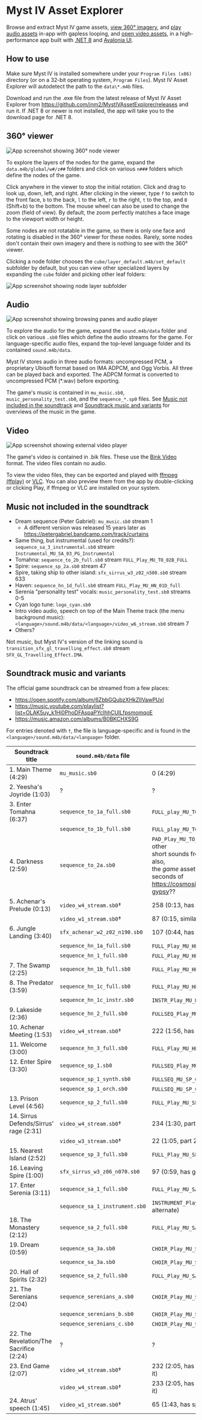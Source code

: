 # Myst IV Asset Explorer

Browse and extract Myst IV game assets, [view 360° imagery](#360-viewer), and [play audio assets](#audio) in-app with gapless looping, and [open video assets](#video), in a high-performance app built with [.NET 8](https://dotnet.microsoft.com/en-us/) and [Avalonia UI](https://avaloniaui.net/).

## How to use

Make sure Myst IV is installed somewhere under your `Program Files (x86)` directory (or on a 32-bit operating system, `Program Files`). Myst IV Asset Explorer will autodetect the path to the `data\*.m4b` files.

Download and run the .exe file from the latest release of Myst IV Asset Explorer from <https://github.com/jnm2/MystIVAssetExplorer/releases> and run it. If .NET 8 or newer is not installed, the app will take you to the download page for .NET 8.

## 360° viewer

![App screenshot showing 360° node viewer](docs/images/screenshot-360.png)

To explore the layers of the nodes for the game, expand the `data.m4b/global/w#/z##` folders and click on various `n###` folders which define the nodes of the game.

Click anywhere in the viewer to stop the initial rotation. Click and drag to look up, down, left, and right. After clicking in the viewer, type `f` to switch to the front face, `b` to the back, `l` to the left, `r` to the right, `t` to the top, and `B` (Shift+b) to the bottom. The mouse wheel can also be used to change the zoom (field of view). By default, the zoom perfectly matches a face image to the viewport width or height.

Some nodes are not rotatable in the game, so there is only one face and rotating is disabled in the 360° viewer for these nodes. Rarely, some nodes don't contain their own imagery and there is nothing to see with the 360° viewer.

Clicking a node folder chooses the `cube/layer_default.m4b/set_default` subfolder by default, but you can view other specialized layers by expanding the `cube` folder and picking other leaf folders:

![App screenshot showing node layer subfolder](docs/images/node-subfolders.png)

## Audio

![App screenshot showing browsing panes and audio player](docs/images/screenshot-audio.png)

To explore the audio for the game, expand the `sound.m4b/data` folder and click on various `.sb0` files which define the audio streams for the game. For language-specific audio files, expand the top-level language folder and its contained `sound.m4b/data`.

Myst IV stores audio in three audio formats: uncompressed PCM, a proprietary Ubisoft format based on IMA ADPCM, and Ogg Vorbis. All three can be played back and exported. The ADPCM format is converted to uncompressed PCM (*.wav) before exporting.

The game's music is contained in `mu_music.sb0`, `music_personality_test.sb0`, and the `sequence_*.sp0` files. See [Music not included in the soundtrack](#music-not-included-in-the-soundtrack) and [Soundtrack music and variants](#soundtrack-music-and-variants) for overviews of the music in the game.

## Video

![App screenshot showing external video player](docs/images/screenshot-video.png)

The game's video is contained in .bik files. These use the [Bink Video](https://en.wikipedia.org/wiki/Bink_Video) format. The video files contain no audio.

To view the video files, they can be exported and played with [ffmpeg (ffplay)](https://ffmpeg.org/ffplay.html) or [VLC](https://www.videolan.org/vlc/). You can also preview them from the app by double-clicking or clicking Play, if ffmpeg or VLC are installed on your system.

## Music not included in the soundtrack

- Dream sequence (Peter Gabriel): `mu_music.sb0` stream 1
  - A different version was released 15 years later as <https://petergabriel.bandcamp.com/track/curtains>
- Same thing, but instrumental (used for credits?): `sequence_sa_3_instrumental.sb0` stream `Instrumental_MU_SA_03_PG_Instrumental`
- Tomahna: `sequence_to_2b_full.sb0` stream `FULL_Play_MU_TO_02B_FULL`
- Spire: `sequence_sp_2a.sb0` stream 47
- Spire, taking ship to other island: `sfx_sirrus_w3_z02_n500.sb0` stream 633
- Haven: `sequence_hn_1d_full.sb0` stream `FULL_Play_MU_HN_01D_full`
- Serenia "personality test" vocals: `music_personality_test.sb0` streams 0-5
- Cyan logo tune: `logo_cyan.sb0`
- Intro video audio, speech on top of the Main Theme track (the menu background music): `<language>/sound.m4b/data/<language>/video_w6_stream.sb0` stream 7
- Others?

Not music, but Myst IV's version of the linking sound is `transition_sfx_gl_travelling_effect.sb0` stream `SFX_GL_Travelling_Effect.IMA`.

## Soundtrack music and variants

The official game soundtrack can be streamed from a few places:

- <https://open.spotify.com/album/6ZbbGQubzXHkZlIVawPUxl>
- <https://music.youtube.com/playlist?list=OLAK5uy_k1Hi0PhoDFAspaPYcIhhCUILfpsmomqoE>
- <https://music.amazon.com/albums/B0BKCHXS9G>

For entries denoted with `†`, the file is language-specific and is found in the `<language>/sound.m4b/data/<language>` folder.

| Soundtrack title                        | `sound.m4b/data` file          | Stream                                             |
|-----------------------------------------|--------------------------------|----------------------------------------------------|
| 1. Main Theme (4:29)                    | `mu_music.sb0`                 | 0 (4:29)                                           |
| 2. Yeesha's Joyride (1:03)              | ?                              | ?                                                  |
| 3. Enter Tomahna (6:37)                 | `sequence_to_1a_full.sb0`      | `FULL_play_MU_TO_01A_full` (3:13, part 1)          |
|                                         | `sequence_to_1b_full.sb0`      | `FULL_play_MU_TO_01B_full` (3:31, part 2)          |
| 4. Darkness (2:59)                      | `sequence_to_2a.sb0`           | `PAD_Play_MU_TO_02A_pad` (2:53), with dozens of other<br>short sounds from the same `.sb0` file overlaid—also,<br>the _game_ asset is oddly present in the first 25 seconds of<br><https://cosmosis.bandcamp.com/track/spanish-gypsy>?? |
| 5. Achenar's Prelude (0:13)             | `video_w4_stream.sb0`†         | 258 (0:13, has game sounds over it)                |
|                                         | `video_w1_stream.sb0`†         | 87 (0:15, similar, has game sounds over it)        |
| 6. Jungle Landing (3:40)                | `sfx_achenar_w2_z02_n190.sb0`  | 107 (0:44, has game sounds over it)                |
|                                         | `sequence_hn_1a_full.sb0`      | `FULL_Play_MU_HN_01A_full` (3:14, part 2)          |
|                                         | `sequence_hn_1_full.sb0`       | `FULL_Play_MU_HN_01_full` (3:08, part 2 alternate) |
| 7. The Swamp (2:25)                     | `sequence_hn_1b_full.sb0`      | `FULL_Play_MU_HN_01B_full` (3:38)                  |
| 8. The Predator (3:59)                  | `sequence_hn_1c_full.sb0`      | `FULL_Play_MU_HN_01C_full` (4:20)                  |
|                                         | `sequence_hn_1c_instr.sb0`     | `INSTR_Play_MU_HN_01C_instr` (4:17, alternate)     |
| 9. Lakeside (2:36)                      | `sequence_hn_2_full.sb0`       | `FULLSEQ_Play_MU_HN_02_full` (2:34)                |
| 10. Achenar Meeting (1:53)              | `video_w4_stream.sb0`†         | 222 (1:56, has speech over it)                     |
| 11. Welcome (3:00)                      | `sequence_hn_3_full.sb0`       | `FULL_Play_MU_HN_03_full` (2:57)                   |
| 12. Enter Spire (3:30)                  | `sequence_sp_1.sb0`            | `FULLSEQ_Play_MU_SP_01_full` (3:28)                |
|                                         | `sequence_sp_1_synth.sb0`      | `FULLSEQ_MU_SP_01_synth` (3:28, alternate)         |
|                                         | `sequence_sp_1_orch.sb0`       | `FULLSEQ_MU_SP_01_orch` (2:47, alternate)          |
| 13. Prison Level (4:56)                 | `sequence_sp_2_full.sb0`       | `FULL_Play_MU_SP_02_full` (4:54)                   |
| 14. Sirrus Defends/Sirrus' rage (2:31)  | `video_w4_stream.sb0`†         | 234 (1:30, part 1, has speech over it)             |
|                                         | `video_w3_stream.sb0`†         | 22 (1:05, part 2, has speech over it)              |
| 15. Nearest Island (2:52)               | `sequence_sp_3_full.sb0`       | `FULL_Play_MU_SP_03_full` (3:08)                   |
| 16. Leaving Spire (1:00)                | `sfx_sirrus_w3_z06_n070.sb0`   | 97 (0:59, has game sounds over it)                 |
| 17. Enter Serenia (3:11)                | `sequence_sa_1_full.sb0`       | `FULL_Play_MU_SA_01_full` (3:10)                   |
|                                         | `sequence_sa_1_instrument.sb0` | `INSTRUMENT_Play_MU_SA_01_instr` (3:10, alternate) |
| 18. The Monastery (2:12)                | `sequence_sa_2_full.sb0`       | `FULL_Play_MU_SA_02_full` (2:10)                   |
| 19. Dream (0:59)                        | `sequence_sa_3a.sb0`           | `CHOIR_Play_MU_SA_03A_choir1` (0:28, part 1)       |
|                                         | `sequence_sa_3a.sb0`           | `CHOIR_Play_MU_SA_03A_choir2` (0:40, part 2)       |
| 20. Hall of Spirits (2:32)              | `sequence_sa_2_full.sb0`       | `FULL_Play_MU_SA_02A_full` (2:30)                  |
| 21. The Serenians (2:04)                | `sequence_serenians_a.sb0`     | `CHOIR_Play_MU_SERENIANS_A` (0:46, part 1)         |
|                                         | `sequence_serenians_b.sb0`     | `CHOIR_Play_MU_SERENIANS_B` (0:47, part 2)         |
|                                         | `sequence_serenians_c.sb0`     | `CHOIR_Play_MU_SERENIANS_C` (0:44, part 3)         |
| 22. The Revelation/The Sacrifice (2:24) | ?                              | ?                                                  |
| 23. End Game (2:07)                     | `video_w4_stream.sb0`†         | 232 (2:05, has alternate ending 1 speech over it)  |
|                                         | `video_w4_stream.sb0`†         | 233 (2:05, has alternate ending 2 speech over it)  |
| 24. Atrus' speech (1:45)                | `video_w1_stream.sb0`†         | 65 (1:43, has speech over it)                      |
